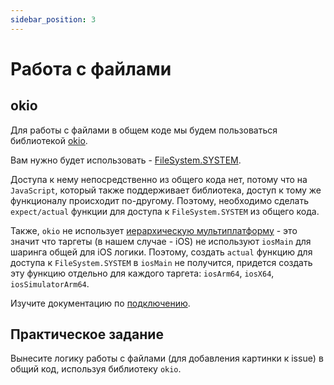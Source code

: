 ```yaml
---
sidebar_position: 3
---
```


# Работа с файлами

## okio

Для работы с файлами в общем коде мы будем пользоваться библиотекой [okio](https://square.github.io/okio/).  

Вам нужно будет использовать - [FileSystem.SYSTEM](https://square.github.io/okio/file_system/).

Доступа к нему непосредственно из общего кода нет, потому что на `JavaScript`, который также поддерживает библиотека, доступ к тому же функционалу происходит по-другому. Поэтому, необходимо сделать `expect/actual` функции для доступа к `FileSystem.SYSTEM` из общего кода.

Также, `okio` не использует [иерархическую мультиплатформу](https://kotlinlang.org/docs/multiplatform-hierarchy.html) - это значит что таргеты (в нашем случае - iOS) не используют `iosMain` для шаринга общей для iOS логики. Поэтому, создать `actual` функцию для доступа к `FileSystem.SYSTEM` в `iosMain` не получится, придется создать эту функцию отдельно для каждого таргета: `iosArm64`, `iosX64`, `iosSimulatorArm64`.  

Изучите документацию по [подключению](https://square.github.io/okio/multiplatform/#gradle-configuration).

## Практическое задание
Вынесите логику работы с файлами (для добавления картинки к issue) в общий код, используя библиотеку `okio`.
